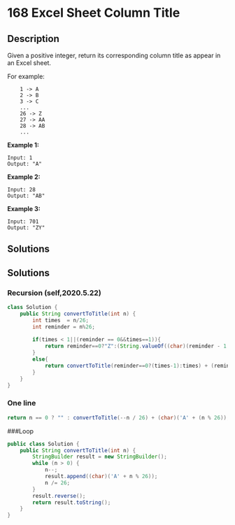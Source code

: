 # 168 Excel Sheet Column Title

## Description 

Given a positive integer, return its corresponding column title as appear in an Excel sheet.

For example:

```
    1 -> A
    2 -> B
    3 -> C
    ...
    26 -> Z
    27 -> AA
    28 -> AB 
    ...
```

**Example 1:**

```
Input: 1
Output: "A"
```

**Example 2:**

```
Input: 28
Output: "AB"
```

**Example 3:**

```
Input: 701
Output: "ZY"
```



## Solutions

## Solutions 

### Recursion (self,2020.5.22)

```java
class Solution {
    public String convertToTitle(int n) {
        int times  = n/26;
        int reminder = n%26;
        
        if(times < 1||(reminder == 0&&times==1)){
            return reminder==0?"Z":(String.valueOf((char)(reminder - 1 + (int)'A')));
        }
        else{
            return convertToTitle(reminder==0?(times-1):times) + (reminder==0?"Z":(String.valueOf((char)(reminder - 1 + (int)'A'))));
        }
    }
}
```



### One line ###

```java
return n == 0 ? "" : convertToTitle(--n / 26) + (char)('A' + (n % 26));
```



###Loop

```java
public class Solution {
    public String convertToTitle(int n) {
        StringBuilder result = new StringBuilder();
        while (n > 0) {
            n--;
            result.append((char)('A' + n % 26));
            n /= 26;
        }
        result.reverse();
        return result.toString();
    }
}
```

